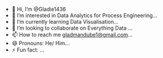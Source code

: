 - 👋 Hi, I’m @Gladie1436
- 👀 I’m interested in Data Analytics for Process Engineering...
- 🌱 I’m currently learning Data Visualisation...
- 💞️ I’m looking to collaborate on Everything Data ...
- 📫 How to reach me gladmandube1@gmail.com...
- 😄 Pronouns: He/ Him...
- ⚡ Fun fact: ...

<!---
Gladie1436/Gladie1436 is a ✨ special ✨ repository because its `README.md` (this file) appears on your GitHub profile.
You can click the Preview link to take a look at your changes.
--->
